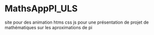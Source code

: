 # MathsAppPI_ULS
site pour des animation htms css js pour une présentation de projet de mathématiques sur les aproximations de pi
